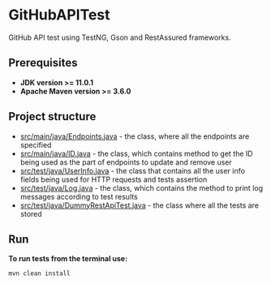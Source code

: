 # GitHubAPITest
GitHub API test using TestNG, Gson and RestAssured frameworks.
## Prerequisites
* **JDK version >= 11.0.1**
* **Apache Maven version >= 3.6.0**
## Project structure
* [src/main/java/Endpoints.java](https://github.com/y-nochnyk/DummyRestApiTest/blob/master/src/main/java/Endpoints.java) - the class, where all the endpoints are specified
* [src/main/java/ID.java](https://github.com/y-nochnyk/DummyRestApiTest/blob/master/src/main/java/ID.java) - the class, which contains method to get the ID being used as the part of endpoints to update and remove user
* [src/test/java/UserInfo.java](https://github.com/y-nochnyk/DummyRestApiTest/blob/master/src/main/java/UserInfo.java) - the class that contains all the user info fields being used for HTTP requests and tests assertion
* [src/test/java/Log.java](https://github.com/y-nochnyk/DummyRestApiTest/blob/master/src/main/java/Log.java) - the class, which contains the method to print log messages according to test results
* [src/test/java/DummyRestApiTest.java](https://github.com/y-nochnyk/DummyRestApiTest/blob/master/src/test/java/DummyRestApiTest.java) - the class where all the tests are stored
## Run 
**To run tests from the terminal use:** 
```
mvn clean install
```
